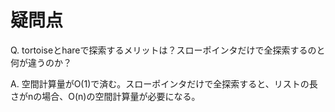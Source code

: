 # 疑問点

Q. tortoiseとhareで探索するメリットは？スローポインタだけで全探索するのと何が違うのか？

A. 空間計算量がO(1)で済む。スローポインタだけで全探索すると、リストの長さがnの場合、O(n)の空間計算量が必要になる。